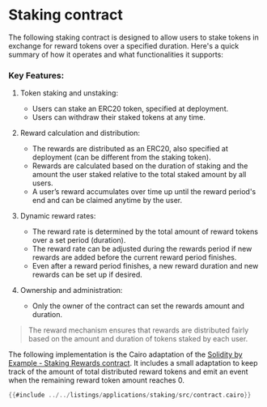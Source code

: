 # Staking contract

The following staking contract is designed to allow users to stake tokens in exchange for reward tokens over a specified duration. Here's a quick summary of how it operates and what functionalities it supports:

### Key Features:

1. Token staking and unstaking:

   - Users can stake an ERC20 token, specified at deployment.
   - Users can withdraw their staked tokens at any time.

2. Reward calculation and distribution:

   - The rewards are distributed as an ERC20, also specified at deployment (can be different from the staking token).
   - Rewards are calculated based on the duration of staking and the amount the user staked relative to the total staked amount by all users.
   - A user’s reward accumulates over time up until the reward period's end and can be claimed anytime by the user.

3. Dynamic reward rates:

   - The reward rate is determined by the total amount of reward tokens over a set period (duration).
   - The reward rate can be adjusted during the rewards period if new rewards are added before the current reward period finishes.
   - Even after a reward period finishes, a new reward duration and new rewards can be set up if desired.

4. Ownership and administration:
   - Only the owner of the contract can set the rewards amount and duration.

> The reward mechanism ensures that rewards are distributed fairly based on the amount and duration of tokens staked by each user.

The following implementation is the Cairo adaptation of the [Solidity by Example - Staking Rewards contract](https://solidity-by-example.org/defi/staking-rewards/). It includes a small adaptation to keep track of the amount of total distributed reward tokens and emit an event when the remaining reward token amount reaches 0.

```rust
{{#include ../../listings/applications/staking/src/contract.cairo}}
```
